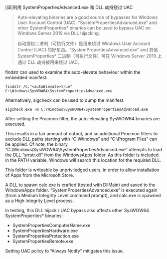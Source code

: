 [译]利用 SystemPropertiesAdvanced.exe 和 DLL 劫持绕过 UAC

> Auto-elevating binaries are a good source of bypasses for Windows User Account Control (UAC). “SystemPropertiesAdvanced.exe” and other SystemProperties* binaries can be used to bypass UAC on Windows Server 2019 via DLL hijacking.
> 
> 自动提权二进制（可执行文件）是用来绕过 Windows User Account Control (UAC) 的好东西。“SystemPropertiesAdvanced.exe” and 其他 SystemProperties* 二进制（可执行文件）可在 Windows Server 2019 上通过 DLL 劫持被用来绕过 UAC。

findstr can used to examine the auto-elevate behaviour within the embedded manifest:

```
findstr /C:"<autoElevate>true" C:\Windows\SysWOW64\SystemPropertiesAdvanced.exe
```

Alternatively, sigcheck can be used to dump the manifest.

```
sigcheck.exe -m C:\Windows\SysWOW64\SystemPropertiesAdvanced.exe
```

After setting the Procmon filter, the auto-elevating SysWOW64 binaries are executed.

This results in a fair amount of output, and so additional Procmon filters to exclude DLL paths starting with “C:\Windows” and “C:\Program Files” can be applied. Of note, the binary “C:\Windows\SysWOW64\SystemPropertiesAdvanced.exe” attempts to load the DLL “srrstr.dll” from the WindowsApps folder. As this folder is included in the PATH variable, Windows will search this location for the required DLL.

This folder is writeable by unpriviledged users, in order to allow installation of Apps from the Microsoft Store.

A DLL to spawn calc.exe is crafted (tested with DllMain) and saved to the WindowsApps folder. “SystemPropertiesAdvanced.exe” is executed again (from a Medium Integrity Level command prompt), and calc.exe is spawned as a High Integrity Level process.

In testing, this DLL hijack / UAC bypass also affects other SysWOW64 SystemProperties* binaries:

+ SystemPropertiesComputerName.exe
+ SystemPropertiesHardware.exe
+ SystemPropertiesProtection.exe
+ SystemPropertiesRemote.exe

Setting UAC policy to “Always Notify” mitigates this issue.



